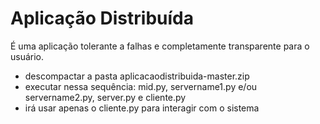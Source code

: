 # Aplicação Distribuída
É uma aplicação tolerante a falhas e completamente transparente para o usuário.

- descompactar a pasta aplicacaodistribuida-master.zip
- executar nessa sequência: mid.py, servername1.py e/ou servername2.py, server.py e cliente.py
- irá usar apenas o cliente.py para interagir com o sistema 
